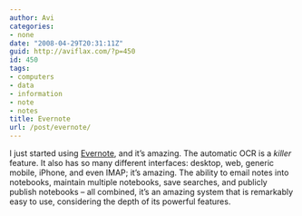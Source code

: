 ```yaml
---
author: Avi
categories:
- none
date: "2008-04-29T20:31:11Z"
guid: http://aviflax.com/?p=450
id: 450
tags:
- computers
- data
- information
- note
- notes
title: Evernote
url: /post/evernote/
---
```

I just started using [Evernote](http://evernote.com/), and it&#8217;s amazing. The automatic OCR is a _killer_ feature. It also has so many different interfaces: desktop, web, generic mobile, iPhone, and even IMAP; it&#8217;s amazing. The ability to email notes into notebooks, maintain multiple notebooks, save searches, and publicly publish notebooks &#8211; all combined, it&#8217;s an amazing system that is remarkably easy to use, considering the depth of its powerful features.